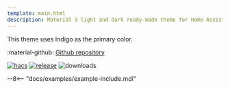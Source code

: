 ```yaml
---
template: main.html
description: Material 3 light and dark ready-made theme for Home Assistant. Example D09 is based on Indigo as the primary color. Check the screenshots and theme config!
---
```


This theme uses Indigo as the primary color.

:material-github: [Github repository][m3-theme-github-url]

[![hacs][hacs-badge]][hacs-url]
[![release][release-badge]][release-url]
![downloads][downloads-badge]

--8<-- "docs/examples/example-include.mdi"

<!---
  References to pictures...
--->

[AmoebeLabs Material 3 Theme Palettes]: ../assets/screenshots/m3-theme-d09-palettes.png
[AmoebeLabs Material 3 Theme Surfaces]: ../assets/screenshots/m3-theme-d09-surfaces.png
[AmoebeLabs Material 3 Theme Light]: ../assets/screenshots/m3-theme-d09-light.png
[AmoebeLabs Material 3 Theme Dark]: ../assets/screenshots/m3-theme-d09-dark.png

[AmoebeLabs Material 3 Theme Example Light]: ../assets/screenshots/m3-example-d09-light.png
[AmoebeLabs Material 3 Theme Example Dark]: ../assets/screenshots/m3-example-d09-dark.png

<!---
  References to external links...
--->

[sak-example-12-url]: https://swiss-army-knife.docs.amoebelabs.com/examples/example-12/
[m3-theme-github-url]: https://github.com/AmoebeLabs/HA-Theme_M3-09-Indigo

<!-- Badges -->

[hacs-url]: https://github.com/hacs/default
[hacs-badge]: https://img.shields.io/badge/HACS-Default-41BDF5.svg?style=for-the-badge
[release-badge]: https://img.shields.io/github/v/release/AmoebeLabs/HA-Theme_M3-09-Indigo?style=for-the-badge
[downloads-badge]: https://img.shields.io/github/downloads/AmoebeLabs/HA-Theme_M3-09-Indigo/total?style=for-the-badge


<!-- References -->

[home-assistant]: https://www.home-assistant.io/
[home-assitant-theme-docs]: https://www.home-assistant.io/integrations/frontend/#defining-themes
[hacs]: https://hacs.xyz
[release-url]: https://github.com/AmoebeLabs/HA-Theme_M3-09-Indigo/releases
[sak-docs-url]: https://swiss-army-knife.docs.amoebelabs.com/